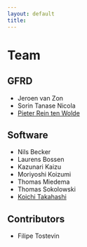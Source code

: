 ```yaml
---
layout: default
title:
---
```



Team 
====


GFRD
----
* Jeroen van Zon
* Sorin Tanase Nicola
* [Pieter Rein ten Wolde](http://www.amolf.nl/research/biochemical-networks/) 


Software
--------
* Nils Becker
* Laurens Bossen
* Kazunari Kaizu
* Moriyoshi Koizumi
* Thomas Miedema
* Thomas Sokolowski
* [Koichi Takahashi](http://www.e-cell.org/ecell/)


Contributors
------------
* Filipe Tostevin

